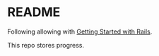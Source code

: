# README

Following allowing with [Getting Started with Rails](https://guides.rubyonrails.org/getting_started.html).

This repo stores progress.
